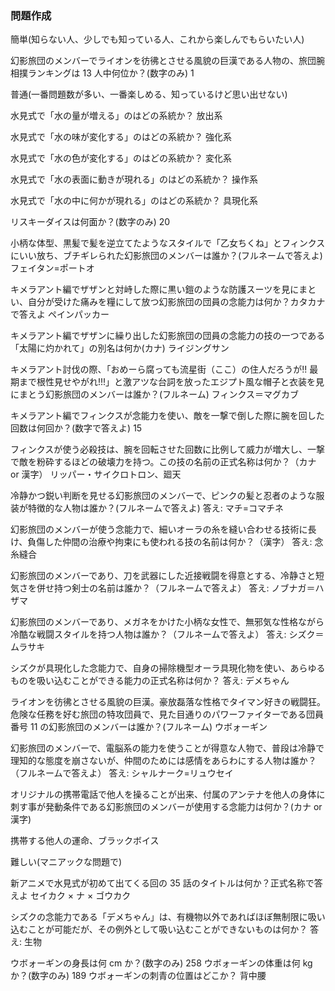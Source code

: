 ### 問題作成

簡単(知らない人、少しでも知っている人、これから楽しんでもらいたい人)

幻影旅団のメンバーでライオンを彷彿とさせる風貌の巨漢である人物の、旅団腕相撲ランキングは 13 人中何位か？(数字のみ)
1

<!-- 普通の問題 -->

普通(一番問題数が多い、一番楽しめる、知っているけど思い出せない)

水見式で「水の量が増える」のはどの系統か？
放出系

水見式で「水の味が変化する」のはどの系統か？
強化系

水見式で「水の色が変化する」のはどの系統か？
変化系

水見式で「水の表面に動きが現れる」のはどの系統か？
操作系

水見式で「水の中に何かが現れる」のはどの系統か？
具現化系

リスキーダイスは何面か？(数字のみ)
20

小柄な体型、黒髪で髪を逆立てたようなスタイルで「乙女ちくね」とフィンクスにいい放ち、ブチギレられた幻影旅団のメンバーは誰か？(フルネームで答えよ)
フェイタン=ポートオ

キメラアント編でザザンと対峙した際に黒い鎧のような防護スーツを見にまとい、自分が受けた痛みを糧にして放つ幻影旅団の団員の念能力は何か？カタカナで答えよ
ペインパッカー

キメラアント編でザザンに繰り出した幻影旅団の団員の念能力の技の一つである「太陽に灼かれて」の別名は何か(カナ)
ライジングサン

キメラアント討伐の際、「おめーら腐っても流星街（ここ）の住人だろうが!! 最期まで根性見せやがれ!!!」と激アツな台詞を放ったエジプト風な帽子と衣装を見にまとう幻影旅団のメンバーは誰か？(フルネーム)
フィンクス＝マグカブ

キメラアント編でフィンクスが念能力を使い、敵を一撃で倒した際に腕を回した回数は何回か？(数字で答えよ)
15

フィンクスが使う必殺技は、腕を回転させた回数に比例して威力が増大し、一撃で敵を粉砕するほどの破壊力を持つ。この技の名前の正式名称は何か？（カナ or 漢字）
リッパー・サイクロトロン、廻天

冷静かつ鋭い判断を見せる幻影旅団のメンバーで、ピンクの髪と忍者のような服装が特徴的な人物は誰か？(フルネームで答えよ)
答え: マチ=コマチネ

幻影旅団のメンバーが使う念能力で、細いオーラの糸を縫い合わせる技術に長け、負傷した仲間の治療や拘束にも使われる技の名前は何か？（漢字）
答え: 念糸縫合

幻影旅団のメンバーであり、刀を武器にした近接戦闘を得意とする、冷静さと短気さを併せ持つ剣士の名前は誰か？（フルネームで答えよ）
答え: ノブナガ＝ハザマ

幻影旅団のメンバーであり、メガネをかけた小柄な女性で、無邪気な性格ながら冷酷な戦闘スタイルを持つ人物は誰か？（フルネームで答えよ）
答え: シズク＝ムラサキ

シズクが具現化した念能力で、自身の掃除機型オーラ具現化物を使い、あらゆるものを吸い込むことができる能力の正式名称は何か？
答え: デメちゃん

ライオンを彷彿とさせる風貌の巨漢。豪放磊落な性格でタイマン好きの戦闘狂。危険な任務を好む旅団の特攻団員で、見た目通りのパワーファイターである団員番号 11 の幻影旅団のメンバーは誰か？(フルネーム)
ウボォーギン

幻影旅団のメンバーで、電脳系の能力を使うことが得意な人物で、普段は冷静で理知的な態度を崩さないが、仲間のためには感情をあらわにする人物は誰か？（フルネームで答えよ）
答え: シャルナーク=リュウセイ

オリジナルの携帯電話で他人を操ることが出来、付属のアンテナを他人の身体に刺す事が発動条件である幻影旅団のメンバーが使用する念能力は何か？(カナ or 漢字)

携帯する他人の運命、ブラックボイス

難しい(マニアックな問題で)

新アニメで水見式が初めて出てくる回の 35 話のタイトルは何か？正式名称で答えよ
セイカク × ナ × ゴウカク

シズクの念能力である「デメちゃん」は、有機物以外であればほぼ無制限に吸い込むことが可能だが、その例外として吸い込むことができないものは何か？
答え: 生物

ウボォーギンの身長は何 cm か？(数字のみ)
258
ウボォーギンの体重は何 kg か？(数字のみ)
189
ウボォーギンの刺青の位置はどこか？
背中腰

